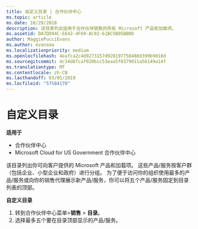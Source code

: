 ```yaml
---
title: 自定义目录 | 合作伙伴中心
ms.topic: article
ms.date: 10/29/2018
description: 该目录列出适用于合作伙伴销售的所有 Microsoft 产品和加载项。
ms.assetid: DA7DD94C-E642-4F69-AC02-61BC5B05BB0D
author: MaggiePucciEvans
ms.author: evansma
ms.localizationpriority: medium
ms.openlocfilehash: 4eafca2c4d9273157d920197758488d399b9018d
ms.sourcegitcommit: 4c34d6fcaf020bcc53eaa5f0379011a56149a14f
ms.translationtype: MT
ms.contentlocale: zh-CN
ms.lasthandoff: 03/05/2019
ms.locfileid: "57584170"
---
```

# <a name="customize-the-catalog"></a>自定义目录

**适用于**

-  合作伙伴中心
-  Microsoft Cloud for US Government 合作伙伴中心


该目录列出你可向客户提供的 Microsoft 产品和加载项。 这些产品/服务按客户群（包括企业、小型企业和政府）进行分组。 为了便于访问你的组织使用最多的产品/服务或向你的销售代理展示新产品/服务，你可以将五个产品/服务固定到目录列表的顶部。

**自定义目录**

1.  转到合作伙伴中心菜单&gt;**销售** &gt; **目录**。
2.  选择最多五个要在目录顶部显示的产品/服务。

 

 



